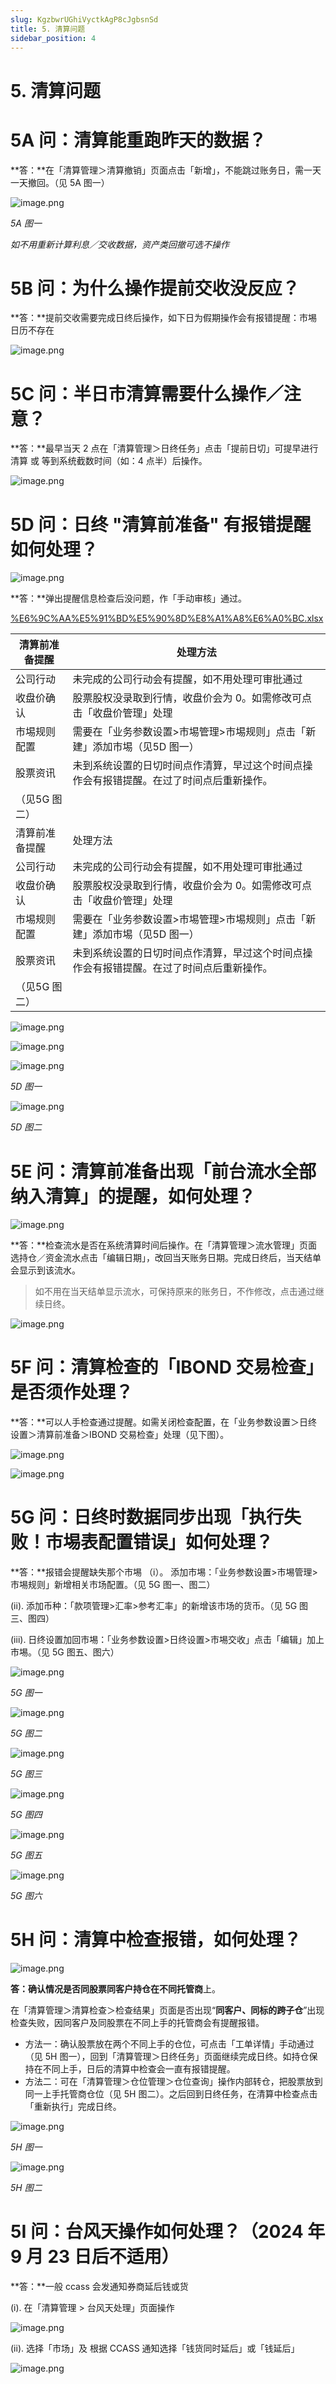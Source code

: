 ```yaml
---
slug: KgzbwrUGhiVyctkAgP8cJgbsnSd
title: 5. 清算问题
sidebar_position: 4
---
```



# 5. 清算问题


# 5A 问：清算能重跑昨天的数据？


**答：**在「清算管理＞清算撤销」页面点击「新增」，不能跳过账务日，需一天一天撤回。（见 5A 图一）


![image.png](/assets/98967c3b84b28385088dd9da86a8dabb.png)


_5A 图一_


_如不用重新计算利息／交收数据，资产类回撤可选不操作_


# 5B 问：为什么操作提前交收没反应？


**答：**提前交收需要完成日终后操作，如下日为假期操作会有报错提醒：市埸日历不存在


![image.png](/assets/24c575c6c9c3d0accf08f7ce110f46a0.png)


# 5C 问：半日市清算需要什么操作／注意？


**答：**最早当天 2 点在「清算管理＞日终任务」点击「提前日切」可提早进行清算 或 等到系统截数时间（如：4 点半）后操作。


![image.png](/assets/3d7d50f508b9916f1d1584dde3034e1a.png)


# 5D 问：日终 "清算前准备" 有报错提醒如何处理？


![image.png](/assets/161667f6ac9f9c58b9a7b618580e5340.png)


**答：**弹出提醒信息检查后没问题，作「手动审核」通过。


[%E6%9C%AA%E5%91%BD%E5%90%8D%E8%A1%A8%E6%A0%BC.xlsx](https://prod-files-secure.s3.us-west-2.amazonaws.com/1445bab0-c2cc-8114-afe4-000302ebb560/ce9d0bed-f91a-4dfe-9d61-c13a0c44792c/%E6%9C%AA%E5%91%BD%E5%90%8D%E8%A1%A8%E6%A0%BC.xlsx?X-Amz-Algorithm=AWS4-HMAC-SHA256&X-Amz-Content-Sha256=UNSIGNED-PAYLOAD&X-Amz-Credential=ASIAZI2LB466U326UBZ2%2F20250718%2Fus-west-2%2Fs3%2Faws4_request&X-Amz-Date=20250718T062517Z&X-Amz-Expires=3600&X-Amz-Security-Token=IQoJb3JpZ2luX2VjEG4aCXVzLXdlc3QtMiJGMEQCIGmNMHJAlkkM3LLhzT3xLpcyYkZ2%2FmmYi1KqiTkDn3gdAiAcVlD7aWYUKsLrJavMQ25Rc2Yhz0bMELA6zbevWBVd3SqIBAiH%2F%2F%2F%2F%2F%2F%2F%2F%2F%2F8BEAAaDDYzNzQyMzE4MzgwNSIME5xftweZA9zyVzQOKtwDZdA%2B09iMGc8HA6aUT%2F9MRFqzAJFvYZG9PE%2BZ%2B0%2FmLYHMRmDjIQENsLIUPZ%2BYkh8gHras80Mhmq4kTB55f5ZyeXzv%2BjP0MxX1Q%2FU8dwoOQ8OYtHuquBScDTFVXXdTvNsh0dsYPyMFnVRGvd%2FuRVN%2Fm1OSlJn1%2BFc1DImPxEXXOSnO%2BiSz8PdKvGNPc9TjuQRbVPONtNO4bwqMoplolPA1v%2FcklunK5rnmNc3IQqv9eEI9ckvnw%2FoK7lRdOMtr1Np%2F6Hj13jIuab35OmArEq7W%2BsuS%2F7O2Urcr52E%2BOePKBEerVAeXzJMhW2GoSLIzNFnNDqDvG8qJXBht7qq2WCGT8MgHEW0qoPTT41%2BYbZRVJzb8nysv8aTnktzGMKkFv1Ny%2Fxj46SGxmohFTPhs1SNiAiDxy3Gip%2FJUB4wCjuiTrJfj6gl36i%2FozVJC0YbB5ljiSnIAHZPfBxgs10DNr7i%2Fpc%2BNIF3CADMVHk8eEw2Jc819lBxlhINSw1hzywNJ5uHPrfjDPHoNMkNVsKGJ0itrmttLsntg2JhyTjD8%2BqMCL5ZKRp3gIXJ2AoxK6u1VzdNpMj88F12XuPzwqoX1y6KD33b8I40I46grc4vK5y99xY6sJsmUYwe5X2%2Fi75UwxLvnwwY6pgGmmOT7TJmoH7PuuRCh5NJMCMbtAtCyKe6BdyolLQRq9SyxLHD6fJSXqWJuSDJ8%2BKQ4DexgCvnkprhFS0diNcGHnGHVS5d%2FB3zpPT6DgisYT%2BU1cJjmAkYE%2FUQExlsQq1fGhCRrLWEIIuDlDgSjByGEcdsZmay5aIRK05qkVTISlqQ6G8JPpH7ni1RQZI%2BfjN0iOGPxODty3oi3IX%2B1c%2BkmHAB7X0OQ&X-Amz-Signature=7e36092fbf7346593b2a7ffb9bad7b478db1594dcaf8df9830b05a368127d8cd&X-Amz-SignedHeaders=host&x-amz-checksum-mode=ENABLED&x-id=GetObject)


| 清算前准备提醒 | 处理方法                                                  |
| ------- | ----------------------------------------------------- |
| 公司行动    | 未完成的公司行动会有提醒，如不用处理可审批通过                               |
| 收盘价确认   | 股票股权没录取到行情，收盘价会为 0。如需修改可点击「收盘价管理」处理                   |
| 市埸规则配置  | 需要在「业务参数设置>市埸管理>市埸规则」点击「新建」添加市埸（见5D 图一）               |
| 股票资讯    | 未到系统设置的日切时间点作清算，早过这个时间点操作会有报错提醒。在过了时间点后重新操作。
（见5G 图二） |
| 清算前准备提醒 | 处理方法                                                  |
| 公司行动    | 未完成的公司行动会有提醒，如不用处理可审批通过                               |
| 收盘价确认   | 股票股权没录取到行情，收盘价会为 0。如需修改可点击「收盘价管理」处理                   |
| 市埸规则配置  | 需要在「业务参数设置>市埸管理>市埸规则」点击「新建」添加市埸（见5D 图一）               |
| 股票资讯    | 未到系统设置的日切时间点作清算，早过这个时间点操作会有报错提醒。在过了时间点后重新操作。
（见5G 图二） |


![image.png](/assets/0475821d28932dd5239a7ea87a2f84b6.png)


![image.png](/assets/c0c4ba5a0b29c3beafea99d7fa0c7976.png)


![image.png](/assets/4b4e64deacb94299303b827b11a80bff.png)


_5D 图一_


![image.png](/assets/dec4fa4ae0e8ff1475ee9b340981b4bb.png)


_5D 图二_


# 5E 问：清算前准备出现「前台流水全部纳入清算」的提醒，如何处理？


![image.png](/assets/9b4d42f5c5cea0d683111a923f11b985.png)


**答：**检查流水是否在系统清算时间后操作。在「清算管理＞流水管理」页面选持仓／资金流水点击「编辑日期」，改回当天账务日期。完成日终后，当天结单会显示到该流水。

> 如不用在当天结单显示流水，可保持原来的账务日，不作修改，点击通过继续日终。

![image.png](/assets/50015e8b4b7f2d5952b32c0831a52c30.png)


# 5F 问：清算检查的「IBOND 交易检查」是否须作处理？


**答：**可以人手检查通过提醒。如需关闭检查配置，在「业务参数设置＞日终设置＞清算前准备＞IBOND 交易检查」处理（见下图）。


![image.png](/assets/07a13b2c83bafd49a5c16f2657f78293.png)


![image.png](/assets/14c777987a181fe74caa9d411f1f5ffe.png)


# 5G 问：日终时数据同步出现「执行失败！市埸表配置错误」如何处理？


**答：**报错会提醒缺失那个市埸
（i）。 添加市埸：「业务参数设置>市埸管理>市埸规则」新增相关市场配置。（见 5G 图一、图二）


(ii). 添加币种：「款项管理>汇率>参考汇率」的新增该市场的货币。（见 5G 图三、图四）


(iii). 日终设置加回市埸：「业务参数设置>日终设置>市埸交收」点击「编辑」加上市埸。（见 5G 图五、图六）


![image.png](/assets/f8b265ce65119cfd0c4f2ffb98ee3d97.png)


_5G 图一_


![image.png](/assets/b4855ba4142541ebc619b6ca723ee8ba.png)


_5G 图二_


![image.png](/assets/00017a20e5e6d3ec4562fdd06dbdd6c8.png)


_5G 图三_


![image.png](/assets/f05e26938657be471443fe842aa619fd.png)


_5G 图四_


![image.png](/assets/cfd9c6b274ac9f66e84ee98545e66c3b.png)


_5G 图五_


![image.png](/assets/8adae9b73675160217e6b6d070af7b96.png)


_5G 图六_


# 5H 问：清算中检查报错，如何处理？


![image.png](/assets/cf9a45a3f4bde2630634979c3e52d974.png)


**答：**确认情况是否**同股票同客户持仓在不同托管商**上。


在「清算管理＞清算检查＞检查结果」页面是否出现“**同客户、同标的跨子仓**”出现检查失败，因同客户及同股票在不同上手的托管商会有提醒报错。

- 方法一：确认股票放在两个不同上手的仓位，可点击「工单详情」手动通过（见 5H 图一），回到「清算管理＞日终任务」页面继续完成日终。如持仓保持在不同上手，日后的清算中检查会一直有报错提醒。
- 方法二：可在「清算管理＞仓位管理＞仓位查询」操作内部转仓，把股票放到同一上手托管商仓位（见 5H 图二）。之后回到日终任务，在清算中检查点击「重新执行」完成日终。

![image.png](/assets/5a21941680a14b04d73f7a3286dd4e16.png)


_5H 图一_


![image.png](/assets/4d36eaf43e802cb6296d03fd0c2c3a87.png)


_5H 图二_


# 5I 问：台风天操作如何处理？（2024 年 9 月 23 日后不适用）


**答：**一般 ccass 会发通知券商延后钱或货



(i). 在「清算管理 > 台风天处理」页面操作


![image.png](/assets/1ca0f8f72ff3e4b446ae3b9e6e31d5b2.png)


(ii). 选择「市场」及 根据 CCASS 通知选择「钱货同时延后」或「钱延后」


![image.png](/assets/6e92a9185b43cd5c6a3630baddfc82ac.png)

